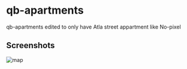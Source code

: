 # qb-apartments
qb-apartments edited to only have Atla street appartment like No-pixel

## Screenshots

![map](https://imgur.com/undefined)
